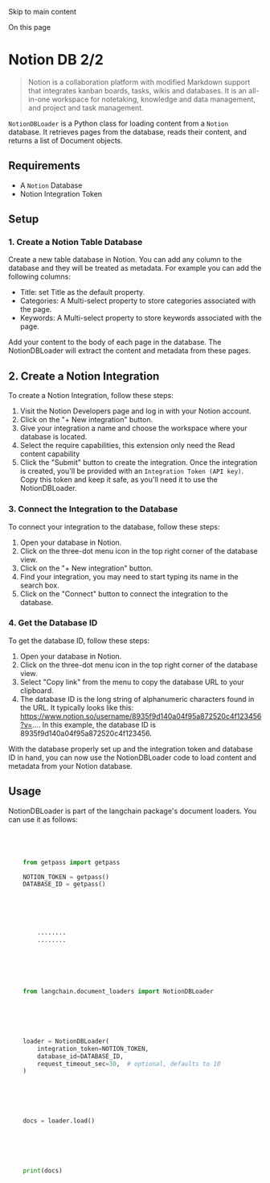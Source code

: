 

Skip to main content

On this page

# Notion DB 2/2

> Notion is a collaboration platform with modified Markdown support that integrates kanban boards, tasks, wikis and databases. It is an all-in-one workspace for notetaking, knowledge and data
> management, and project and task management.

`NotionDBLoader` is a Python class for loading content from a `Notion` database. It retrieves pages from the database, reads their content, and returns a list of Document objects.

## Requirements​

  * A `Notion` Database
  * Notion Integration Token

## Setup​

### 1\. Create a Notion Table Database​

Create a new table database in Notion. You can add any column to the database and they will be treated as metadata. For example you can add the following columns:

  * Title: set Title as the default property.
  * Categories: A Multi-select property to store categories associated with the page.
  * Keywords: A Multi-select property to store keywords associated with the page.

Add your content to the body of each page in the database. The NotionDBLoader will extract the content and metadata from these pages.

## 2\. Create a Notion Integration​

To create a Notion Integration, follow these steps:

  1. Visit the Notion Developers page and log in with your Notion account.
  2. Click on the "+ New integration" button.
  3. Give your integration a name and choose the workspace where your database is located.
  4. Select the require capabilities, this extension only need the Read content capability
  5. Click the "Submit" button to create the integration. Once the integration is created, you'll be provided with an `Integration Token (API key)`. Copy this token and keep it safe, as you'll need it to use the NotionDBLoader.

### 3\. Connect the Integration to the Database​

To connect your integration to the database, follow these steps:

  1. Open your database in Notion.
  2. Click on the three-dot menu icon in the top right corner of the database view.
  3. Click on the "+ New integration" button.
  4. Find your integration, you may need to start typing its name in the search box.
  5. Click on the "Connect" button to connect the integration to the database.

### 4\. Get the Database ID​

To get the database ID, follow these steps:

  1. Open your database in Notion.
  2. Click on the three-dot menu icon in the top right corner of the database view.
  3. Select "Copy link" from the menu to copy the database URL to your clipboard.
  4. The database ID is the long string of alphanumeric characters found in the URL. It typically looks like this: https://www.notion.so/username/8935f9d140a04f95a872520c4f123456?v=.... In this example, the database ID is 8935f9d140a04f95a872520c4f123456.

With the database properly set up and the integration token and database ID in hand, you can now use the NotionDBLoader code to load content and metadata from your Notion database.

## Usage​

NotionDBLoader is part of the langchain package's document loaders. You can use it as follows:

```python




    from getpass import getpass

    NOTION_TOKEN = getpass()
    DATABASE_ID = getpass()



```


```python




        ········
        ········



```


```python




    from langchain.document_loaders import NotionDBLoader



```


```python




    loader = NotionDBLoader(
        integration_token=NOTION_TOKEN,
        database_id=DATABASE_ID,
        request_timeout_sec=30,  # optional, defaults to 10
    )



```


```python




    docs = loader.load()



```


```python




    print(docs)



```


```python








```
